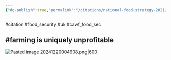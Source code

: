 ```yaml
---
{"dg-publish":true,"permalink":"/citations/national-food-strategy-2021/","created":"2024-12-20T00:48:58.879+00:00","updated":"2025-09-28T23:40:47.827+01:00"}
---
```


#citation #food_security #uk #cawf_food_sec 

## #farming is uniquely unprofitable
![Pasted image 20241220004908.png|600](/img/user/Pasted%20image%2020241220004908.png)